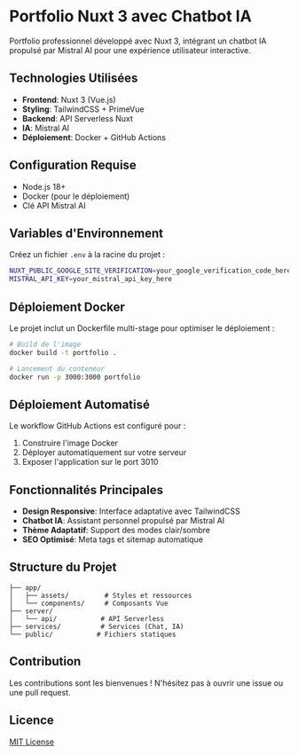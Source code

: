 # Portfolio Nuxt 3 avec Chatbot IA

Portfolio professionnel développé avec Nuxt 3, intégrant un chatbot IA propulsé par Mistral AI pour une expérience utilisateur interactive.

## Technologies Utilisées

- **Frontend**: Nuxt 3 (Vue.js)
- **Styling**: TailwindCSS + PrimeVue
- **Backend**: API Serverless Nuxt
- **IA**: Mistral AI
- **Déploiement**: Docker + GitHub Actions

## Configuration Requise

- Node.js 18+
- Docker (pour le déploiement)
- Clé API Mistral AI

## Variables d'Environnement

Créez un fichier `.env` à la racine du projet :

```bash
NUXT_PUBLIC_GOOGLE_SITE_VERIFICATION=your_google_verification_code_here
MISTRAL_API_KEY=your_mistral_api_key_here
```



## Déploiement Docker

Le projet inclut un Dockerfile multi-stage pour optimiser le déploiement :

```bash
# Build de l'image
docker build -t portfolio .

# Lancement du conteneur
docker run -p 3000:3000 portfolio
```

## Déploiement Automatisé

Le workflow GitHub Actions est configuré pour :
1. Construire l'image Docker
2. Déployer automatiquement sur votre serveur
3. Exposer l'application sur le port 3010

## Fonctionnalités Principales

- **Design Responsive**: Interface adaptative avec TailwindCSS
- **Chatbot IA**: Assistant personnel propulsé par Mistral AI
- **Thème Adaptatif**: Support des modes clair/sombre
- **SEO Optimisé**: Meta tags et sitemap automatique

## Structure du Projet

```
├── app/
│   ├── assets/         # Styles et ressources
│   └── components/     # Composants Vue
├── server/
│   └── api/           # API Serverless
├── services/          # Services (Chat, IA)
└── public/           # Fichiers statiques
```

## Contribution

Les contributions sont les bienvenues ! N'hésitez pas à ouvrir une issue ou une pull request.

## Licence

[MIT License](https://opensource.org/licenses/MIT)
